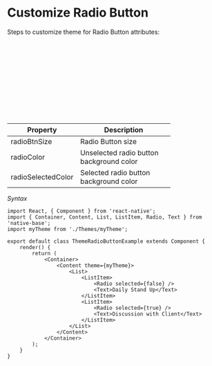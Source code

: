 # Customize Radio Button

Steps to customize theme for Radio Button attributes:
<br />


<table>
  <thead>
    <tr style="border-style: hidden">
      <th style="border-style: hidden"><div style="background: url(https://docs.nativebase.io/docs/assets/iphone.png) no-repeat; padding: 63px 20px 100px 18px; width: 292px"><img src="{{('https://docs.nativebase.io/docs/assets/ios/guide/theme-radio-button.png')}}" alt="" /></div></th>
    </tr>
  </thead>
</table>

<table class = "table table-hover" style="width: 75%; ">
        <thead>
            <tr>
                <th>Property</th>
                <th>Description</th>
            </tr>
        </thead>
        <tbody>
            <tr>
                <td>radioBtnSize</td>
                <td>Radio Button size</td>
            </tr>
            <tr>
                <td>radioColor</td>
                <td>Unselected radio button background color</td>
            </tr>
            <tr>
                <td>radioSelectedColor</td>
                <td>Selected radio button background color</td>
            </tr>
        </tbody>
    </table>


*Syntax*

<pre class="line-numbers"><code class="language-jsx">import React, { Component } from 'react-native';
import { Container, Content, List, ListItem, Radio, Text } from 'native-base';
import myTheme from './Themes/myTheme';
​
export default class ThemeRadioButtonExample extends Component {
    render() {
        return (
            &lt;Container>
                &lt;Content theme={myTheme}>
                    &lt;List>
                        &lt;ListItem>
                            &lt;Radio selected={false} />
                            &lt;Text>Daily Stand Up&lt;/Text>
                        &lt;/ListItem>
                        &lt;ListItem>
                            &lt;Radio selected={true} />
                            &lt;Text>Discussion with Client&lt;/Text>
                        &lt;/ListItem>
                    &lt;/List>
                &lt;/Content>
            &lt;/Container>
        );
    }
}</code></pre>
